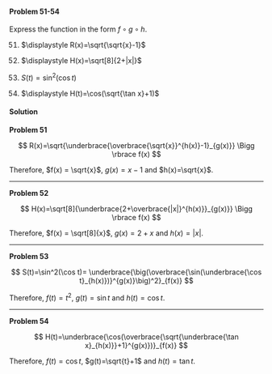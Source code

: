 <div class="alert alert-warning" role="alert">
<h4 class="alert-heading">Problem 51-54</h4>

Express the function in the form $f \circ g \circ h$.

51. $\displaystyle R(x)=\sqrt{\sqrt{x}-1}$

52. $\displaystyle H(x)=\sqrt[8]{2+|x|}$

53. $\displaystyle S(t)=\sin^2(\cos t)$

54. $\displaystyle H(t)=\cos(\sqrt{\tan x}+1)$

</div>


<div class="alert alert-success" role="alert">
<h4 class="alert-heading">Solution</h4>

**Problem 51**

$$
R(x)=\sqrt{\underbrace{\overbrace{\sqrt{x}}^{h(x)}-1}_{g(x)}} \Bigg \rbrace f(x)
$$

Therefore, $f(x) = \sqrt{x}$, $g(x)=x-1$ and $h(x)=\sqrt{x}$.

----

**Problem 52**

$$
H(x)=\sqrt[8]{\underbrace{2+\overbrace{|x|}^{h(x)}}_{g(x)}} \Bigg \rbrace f(x)
$$

Therefore, $f(x) = \sqrt[8]{x}$, $g(x)=2+x$ and $h(x)=|x|$.

----

**Problem 53**

$$
S(t)=\sin^2(\cos t)= \underbrace{\big(\overbrace{\sin(\underbrace{\cos t}_{h(x)})}^{g(x)}\big)^2}_{f(x)}
$$

Therefore, $f(t) = t^2$, $g(t)=\sin t$ and $h(t)=\cos t$.

----

**Problem 54**

$$
H(t)=\underbrace{\cos(\overbrace{\sqrt{\underbrace{\tan x}_{h(x)}}+1}^{g(x)})}_{f(x)}
$$

Therefore, $f(t) = \cos t$, $g(t)=\sqrt{t}+1$ and $h(t)=\tan t$.

</div>

